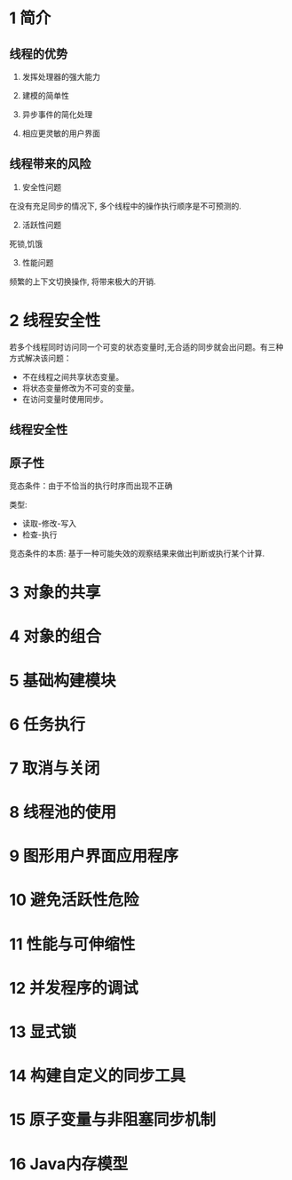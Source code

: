 # 1 简介

## 线程的优势

1. 发挥处理器的强大能力

2. 建模的简单性

3. 异步事件的简化处理

4. 相应更灵敏的用户界面

## 线程带来的风险

1. 安全性问题

在没有充足同步的情况下, 多个线程中的操作执行顺序是不可预测的.

2. 活跃性问题

死锁,饥饿

3. 性能问题

频繁的上下文切换操作, 将带来极大的开销.


# 2 线程安全性

若多个线程同时访问同一个可变的状态变量时,无合适的同步就会出问题。有三种方式解决该问题：

- 不在线程之间共享状态变量。
- 将状态变量修改为不可变的变量。
- 在访问变量时使用同步。

## 线程安全性

## 原子性

竞态条件：由于不恰当的执行时序而出现不正确

类型:

- 读取-修改-写入
- 检查-执行

竞态条件的本质: 基于一种可能失效的观察结果来做出判断或执行某个计算.



# 3 对象的共享

# 4 对象的组合

# 5 基础构建模块

# 6 任务执行

# 7 取消与关闭

# 8 线程池的使用

# 9 图形用户界面应用程序

# 10 避免活跃性危险

# 11 性能与可伸缩性

# 12 并发程序的调试

# 13 显式锁

# 14 构建自定义的同步工具

# 15 原子变量与非阻塞同步机制

# 16 Java内存模型



